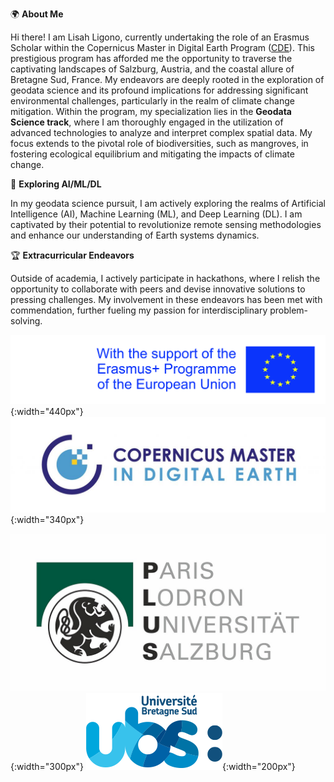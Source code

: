 🌍 **About Me**

Hi there! I am Lisah Ligono, currently undertaking the role of an Erasmus Scholar within the Copernicus Master in Digital Earth Program ([CDE](https://master-cde.eu)). This prestigious program has afforded me the opportunity to traverse the captivating landscapes of Salzburg, Austria, and the coastal allure of Bretagne Sud, France. My endeavors are deeply rooted in the exploration of geodata science and its profound implications for addressing significant environmental challenges, particularly in the realm of climate change mitigation. Within the program, my specialization lies in the **Geodata Science track**, where I am thoroughly engaged in the utilization of advanced technologies to analyze and interpret complex spatial data. My focus extends to the pivotal role of biodiversities, such as mangroves, in fostering ecological equilibrium and mitigating the impacts of climate change.

🤖 **Exploring AI/ML/DL**

In my geodata science pursuit, I am actively exploring the realms of Artificial Intelligence (AI), Machine Learning (ML), and Deep Learning (DL). I am captivated by their potential to revolutionize remote sensing methodologies and enhance our understanding of Earth systems dynamics.

🏆 **Extracurricular Endeavors**

Outside of academia, I actively participate in hackathons, where I relish the opportunity to collaborate with peers and devise innovative solutions to pressing challenges. My involvement in these endeavors has been met with commendation, further fueling my passion for interdisciplinary problem-solving.

![Image Description](assets/img/cde_portfolio/erasmus.jpeg){:width="440px"}
![Image Description](assets/img/cde_portfolio/cde.jpg){:width="340px"}

![Image Description](assets/img/cde_portfolio/plus2.jpeg){:width="300px"}
![Image Description](assets/img/cde_portfolio/ubs_logo.png){:width="200px"}



